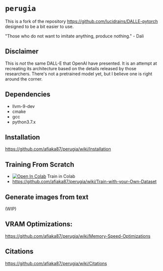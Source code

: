 # `perugia`

This is a fork of the repository https://github.com/lucidrains/DALLE-pytorch designed to be a bit easier to use.

"Those who do not want to imitate anything, produce nothing." - Dali

## Disclaimer

This is _not_ the same DALL-E that OpenAI have presented. It is an attempt at recreating its architecture based on the details released by those researchers. There's not a pretrained model yet, but I believe one is right around the corner.


## Dependencies
- llvm-9-dev
- cmake
- gcc
- python3.7.x

## Installation

https://github.com/afiaka87/perugia/wiki/Installation

## Training From Scratch
- [![Open In Colab](https://colab.research.google.com/assets/colab-badge.svg)](https://colab.research.google.com/drive/1dWvA54k4fH8zAmiix3VXbg95uEIMfqQM?usp=sharing) Train in Colab
- https://github.com/afiaka87/perugia/wiki/Train-with-your-Own-Dataset

## Generate images from text
(WIP)

## VRAM Optimizations:
https://github.com/afiaka87/perugia/wiki/Memory-Speed-Optimizations


## Citations

https://github.com/afiaka87/perugia/wiki/Citations
